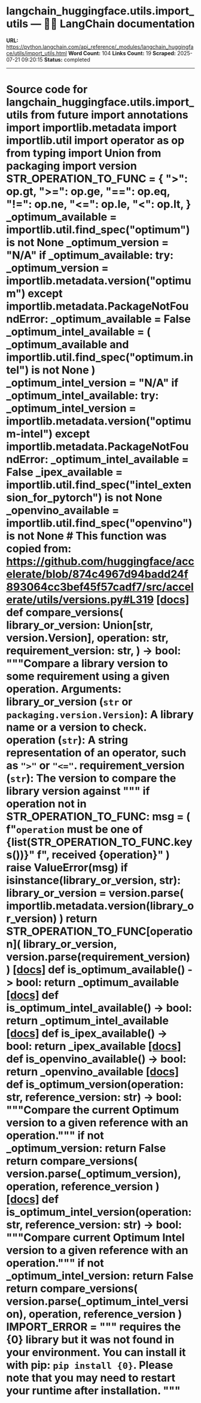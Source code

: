# langchain_huggingface.utils.import_utils — 🦜🔗 LangChain  documentation

**URL:** https://python.langchain.com/api_reference/_modules/langchain_huggingface/utils/import_utils.html
**Word Count:** 104
**Links Count:** 19
**Scraped:** 2025-07-21 09:20:15
**Status:** completed

---

# Source code for langchain\_huggingface.utils.import\_utils               from __future__ import annotations          import importlib.metadata     import importlib.util     import operator as op     from typing import Union          from packaging import version          STR_OPERATION_TO_FUNC = {         ">": op.gt,         ">=": op.ge,         "==": op.eq,         "!=": op.ne,         "<=": op.le,         "<": op.lt,     }               _optimum_available = importlib.util.find_spec("optimum") is not None     _optimum_version = "N/A"     if _optimum_available:         try:             _optimum_version = importlib.metadata.version("optimum")         except importlib.metadata.PackageNotFoundError:             _optimum_available = False               _optimum_intel_available = (         _optimum_available and importlib.util.find_spec("optimum.intel") is not None     )     _optimum_intel_version = "N/A"     if _optimum_intel_available:         try:             _optimum_intel_version = importlib.metadata.version("optimum-intel")         except importlib.metadata.PackageNotFoundError:             _optimum_intel_available = False               _ipex_available = importlib.util.find_spec("intel_extension_for_pytorch") is not None          _openvino_available = importlib.util.find_spec("openvino") is not None               # This function was copied from: https://github.com/huggingface/accelerate/blob/874c4967d94badd24f893064cc3bef45f57cadf7/src/accelerate/utils/versions.py#L319                    [[docs]](https://python.langchain.com/api_reference/huggingface/utils/langchain_huggingface.utils.import_utils.compare_versions.html#langchain_huggingface.utils.import_utils.compare_versions)     def compare_versions(         library_or_version: Union[str, version.Version],         operation: str,         requirement_version: str,     ) -> bool:         """Compare a library version to some requirement using a given operation.              Arguments:             library_or_version (`str` or `packaging.version.Version`):                 A library name or a version to check.             operation (`str`):                 A string representation of an operator, such as `">"` or `"<="`.             requirement_version (`str`):                 The version to compare the library version against              """         if operation not in STR_OPERATION_TO_FUNC:             msg = (                 f"`operation` must be one of {list(STR_OPERATION_TO_FUNC.keys())}"                 f", received {operation}"             )             raise ValueError(msg)         if isinstance(library_or_version, str):             library_or_version = version.parse(                 importlib.metadata.version(library_or_version)             )         return STR_OPERATION_TO_FUNC[operation](             library_or_version, version.parse(requirement_version)         )                                             [[docs]](https://python.langchain.com/api_reference/huggingface/utils/langchain_huggingface.utils.import_utils.is_optimum_available.html#langchain_huggingface.utils.import_utils.is_optimum_available)     def is_optimum_available() -> bool:         return _optimum_available                                             [[docs]](https://python.langchain.com/api_reference/huggingface/utils/langchain_huggingface.utils.import_utils.is_optimum_intel_available.html#langchain_huggingface.utils.import_utils.is_optimum_intel_available)     def is_optimum_intel_available() -> bool:         return _optimum_intel_available                                             [[docs]](https://python.langchain.com/api_reference/huggingface/utils/langchain_huggingface.utils.import_utils.is_ipex_available.html#langchain_huggingface.utils.import_utils.is_ipex_available)     def is_ipex_available() -> bool:         return _ipex_available                                             [[docs]](https://python.langchain.com/api_reference/huggingface/utils/langchain_huggingface.utils.import_utils.is_openvino_available.html#langchain_huggingface.utils.import_utils.is_openvino_available)     def is_openvino_available() -> bool:         return _openvino_available                                             [[docs]](https://python.langchain.com/api_reference/huggingface/utils/langchain_huggingface.utils.import_utils.is_optimum_version.html#langchain_huggingface.utils.import_utils.is_optimum_version)     def is_optimum_version(operation: str, reference_version: str) -> bool:         """Compare the current Optimum version to a given reference with an operation."""         if not _optimum_version:             return False         return compare_versions(             version.parse(_optimum_version), operation, reference_version         )                                             [[docs]](https://python.langchain.com/api_reference/huggingface/utils/langchain_huggingface.utils.import_utils.is_optimum_intel_version.html#langchain_huggingface.utils.import_utils.is_optimum_intel_version)     def is_optimum_intel_version(operation: str, reference_version: str) -> bool:         """Compare current Optimum Intel version to a given reference with an operation."""         if not _optimum_intel_version:             return False         return compare_versions(             version.parse(_optimum_intel_version), operation, reference_version         )                              IMPORT_ERROR = """     requires the {0} library but it was not found in your environment.     You can install it with pip: `pip install {0}`.     Please note that you may need to restart your runtime after installation.     """